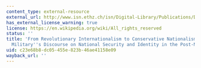 ```yaml
---
content_type: external-resource
external_url: http://www.isn.ethz.ch/isn/Digital-Library/Publications/Detail/?ots591=0C54E3B3-1E9C-BE1E-2C24-A6A8C7060233&lng=en&id=30018
has_external_license_warning: true
license: https://en.wikipedia.org/wiki/All_rights_reserved
status: ''
title: 'From Revolutionary Internationalism to Conservative Nationalism: The Chinese
  Military''s Discourse on National Security and Identity in the Post-Mao Era'
uid: c23e68b8-dc05-455e-823b-46ae41158e09
wayback_url: ''
---
```

